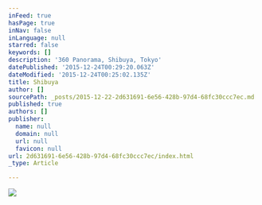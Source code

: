 ```yaml
---
inFeed: true
hasPage: true
inNav: false
inLanguage: null
starred: false
keywords: []
description: '360 Panorama, Shibuya, Tokyo'
datePublished: '2015-12-24T00:29:20.063Z'
dateModified: '2015-12-24T00:25:02.135Z'
title: Shibuya
author: []
sourcePath: _posts/2015-12-22-2d631691-6e56-428b-97d4-68fc30ccc7ec.md
published: true
authors: []
publisher:
  name: null
  domain: null
  url: null
  favicon: null
url: 2d631691-6e56-428b-97d4-68fc30ccc7ec/index.html
_type: Article

---
```

![](https://s3-us-west-2.amazonaws.com/the-grid-img/p/bd07cb67b3cd8674ec5fcefe549c3c5fe8c85e19.jpg)